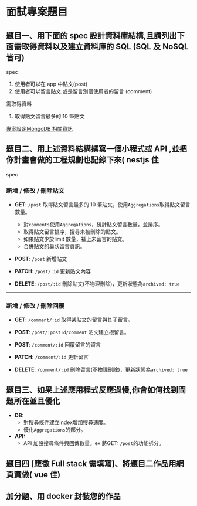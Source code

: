 面試專案題目
===

## 題目一、用下面的 spec 設計資料庫結構,且請列出下面需取得資料以及建立資料庫的 SQL (SQL 及 NoSQL 皆可)
spec
1. 使用者可以在 app 中貼文(post)
1. 使用者可以留言貼文,或是留言別個使用者的留言 (comment)

需取得資料
1. 取得貼文留言最多的 10 筆貼文

[專案設定MongoDB 相關資訊](./mongodb/README.md)

## 題目二、用上述資料結構撰寫一個小程式或 API ,並把你計畫會做的工程規劃也記錄下來( nestjs 佳

spec

### 新增 / 修改 / 刪除貼文

- **GET**: `/post`
取得貼文留言最多的 10 筆貼文，使用`Aggregations`取得貼文留言數量。
    - 對`comments`使用`Aggregations`，統計貼文留言數量，並排序。
    - 取得貼文留言排序，搜尋未被刪除的貼文。
    - 如果貼文少於limit 數量，補上未留言的貼文。
    - 合併貼文的巢狀留言資訊。

- **POST**: `/post`
新增貼文

- **PATCH**: `/post/:id`
更新貼文內容

- **DELETE**: `/post/:id`
刪除貼文(不物理刪除)，更新狀態為`archived: true`


---

### 新增 / 修改 / 刪除回覆
- **GET**: `/comment/:id`
取得某貼文的留言與其子留言。

- **POST**: `/post/:postId/comment`
貼文建立根留言。

- **POST**: `/comment/:id`
回覆留言的留言

- **PATCH**: `/comment/:id`
更新留言

- **DELETE**: `/comment/:id`
刪除留言(不物理刪除)，更新狀態為`archived: true`


## 題目三、如果上述應用程式反應過慢,你會如何找到問題所在並且優化

- **DB:**
    - 對搜尋條件建立index增加搜尋速度。
    - 優化`Aggregations`的部分。
- **API:**
    - API 加設搜尋條件與回傳數量。ex 將GET: `/post`的功能拆分。

## 題目四 [應徵 Full stack 需填寫]、將題目二作品用網頁實做( vue 佳)

## 加分題、用 docker 封裝您的作品